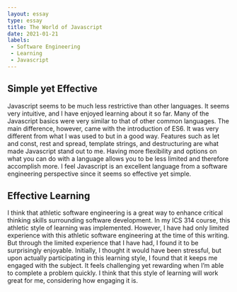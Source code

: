 ```yaml
---
layout: essay
type: essay
title: The World of Javascript
date: 2021-01-21
labels:
 - Software Engineering
 - Learning
 - Javascript
---
```


## Simple yet Effective
Javascript seems to be much less restrictive than other languages. It seems very intuitive, and I have enjoyed learning about it so far. Many of the Javascript basics were very similar to that of other common languages. The main difference, however, came with the introduction of ES6. It was very different from what I was used to but in a good way. Features such as let and const, rest and spread, template strings, and destructuring are what made Javascript stand out to me. Having more flexibility and options on what you can do with a language allows you to be less limited and therefore accomplish more. I feel Javascript is an excellent language from a software engineering perspective since it seems so effective yet simple. 

## Effective Learning
I think that athletic software engineering is a great way to enhance critical thinking skills surrounding software development. In my ICS 314 course, this athletic style of learning was implemented. However, I have had only limited experience with this athletic software engineering at the time of this writing. But through the limited experience that I have had, I found it to be surprisingly enjoyable. Initially, I thought it would have been stressful, but upon actually participating in this learning style, I found that it keeps me engaged with the subject. It feels challenging yet rewarding when I’m able to complete a problem quickly. I think that this style of learning will work great for me, considering how engaging it is. 
